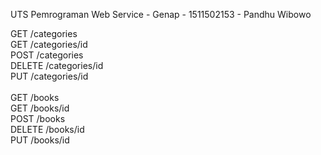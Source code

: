 UTS Pemrograman Web Service - Genap - 1511502153 - Pandhu Wibowo

GET /categories <br />
GET /categories/id <br />
POST /categories <br />
DELETE /categories/id <br />
PUT /categories/id <br />
<br />
GET /books <br />
GET /books/id <br />
POST /books <br />
DELETE /books/id <br />
PUT /books/id <br />
